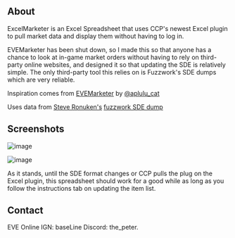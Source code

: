 ## About

ExcelMarketer is an Excel Spreadsheet that uses CCP's newest Excel plugin to pull market data and display them without having to log in.

EVEMarketer has been shut down, so I made this so that anyone has a chance to look at in-game market orders without having to rely on third-party online websites, and designed it so that updating the SDE is relatively simple. The only third-party tool this relies on is Fuzzwork's SDE dumps which are very reliable.

Inspiration comes from [EVEMarketer](https://evemarketer.com/) by [@aplulu_cat](https://twitter.com/aplulu_cat)

Uses data from [Steve Ronuken's](https://github.com/fuzzysteve) [fuzzwork SDE dump](https://www.fuzzwork.co.uk/dump/)

## Screenshots
![image](https://github.com/PeterVLee/ExcelMarketer/assets/28315326/2d5a007f-7c62-4172-aea2-e037fca44587)

![image](https://github-production-user-asset-6210df.s3.amazonaws.com/28315326/278857017-df4b9e1f-f2b6-4c9a-bf01-42458f755942.png)

As it stands, until the SDE format changes or CCP pulls the plug on the Excel plugin, this spreadsheet should work for a good while as long as you follow the instructions tab on updating the item list.

## Contact

EVE Online IGN: baseLine
Discord: the_peter.

